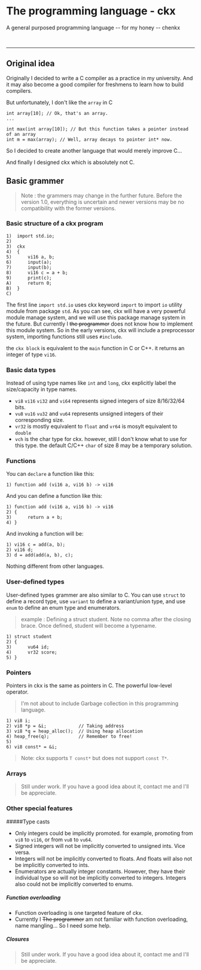 # The programming language - ckx
A general purposed programming language -- for my honey -- chenkx

<br/>
<hr/>

## Original idea
Originally I decided to write a C compiler as a practice in my university. And it may also become a good compiler for freshmens to learn how to build compilers.

But unfortunately, I don't like the `array` in C

	int array[10]; // Ok, that's an array.
	...	

	int max(int array[10]); // But this function takes a pointer instead of an array
	int m = max(array); // Well, array decays to pointer int* now.

So I decided to create another language that would merely improve C...

And finally I designed ckx which is absolutely not C.

## Basic grammer

> Note : the grammers may change in the further future. Before the version 1.0, everything is uncertain and newer versions may be no compatibility with the former versions.

### Basic structure of a ckx program


	1)  import std.io;
	2)  
	3)  ckx
	4)  {
	5)  	vi16 a, b;
	6)  	input(a);
	7)  	input(b);
	8)		vi16 c = a + b;  
	9)  	print(c);
	A)		return 0;
	B)	}
	C)

The first line `import std.io` uses ckx keyword `import` to import `io` utility module from package `std`. As you can see, ckx will have a very powerful module manage system, and we will use this package manage system in the future. But currently I ~~the programmer~~ does not know how to implement this module system. So in the early versions, ckx will include a preprocessor system, importing functions still uses `#include`.

the `ckx block` is equivalent to the `main` function in C or C++. it returns an integer of type `vi16`.

### Basic data types
Instead of using type names like `int` and `long`, ckx explicitly label the size/capacity in type names.

* `vi8` `vi16` `vi32` and `vi64` represents signed integers of size 8/16/32/64 bits. 
* `vu8` `vu16` `vu32` and `vu64` represents unsigned integers of their corresponding size.
* `vr32` is mostly equivalent to `float` and `vr64` is mosylt equivalent to `double`
* `vch` is the char type for ckx. however, still I don't know what to use for this type. the default C/C++ `char` of size 8 may be a temporary solution.

### Functions
You can `declare` a function like this:

	1) function add (vi16 a, vi16 b) -> vi16

And you can define a function like this:

	1) function add (vi16 a, vi16 b) -> vi16
	2) {
	3) 		return a + b;
	4) }

And invoking a function will be:

	1) vi16 c = add(a, b);
	2) vi16 d;
	3) d = add(add(a, b), c);

Nothing different from other languages.

### User-defined types

User-defined types grammer are also similar to C. You can use `struct` to define a record type, use `variant` to define a variant/union type, and use `enum` to define an enum type and enumerators.

> example : Defining a struct student. Note no comma after the closing brace. Once defined, student will become a typename.

	1) struct student
	2) {
	3)		vu64 id;
	4) 		vr32 score;
	5) }

### Pointers

Pointers in ckx is the same as pointers in C. The powerful low-level operator.

> I'm not about to include Garbage collection in this programming language.

	1) vi8 i;
	2) vi8 *p = &i;            // Taking address
	3) vi8 *q = heap_alloc();  // Using heap allocation
	4) heap_free(q);           // Remember to free!
	5)
	6) vi8 const* = &i;

> Note: ckx supports `T const*` but does not support `const T*`.

### Arrays

> Still under work. If you have a good idea about it, contact me and I'll be appreciate.

### Other special features

#####Type casts
* Only integers could be implicitly promoted. for example, promoting from `vi8` to `vi16`, or from `vu8` to `vu64`.
* Signed integers will not be implicitly converted to unsigned ints. Vice versa.
* Integers will not be implicitly converted to floats. And floats will also not be implicitly converted to ints.
* Enumerators are actually integer constants. However, they have their individual type so will not be implicitly converted to integers. Integers also could not be implicitly converted to enums.

##### Function overloading
* Function overloading is one targeted feature of ckx.
* Currently I ~~The programmer~~ am not familiar with function overloading, name mangling... So I need some help.

##### Closures
> Still under work. If you have a good idea about it, contact me and I'll be appreciate.